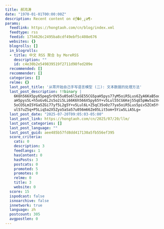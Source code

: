 ```yaml
---
title: 郝鸿涛
date: "1970-01-01T00:00:00Z"
description: Recent content on éƒ�é¸¿æ¶›
params:
  feedlink: https://hongtaoh.com/cn/blog/index.xml
  feedtype: rss
  feedid: 1754626c2495ba8cdf49ebf5c408e676
  websites: {}
  blogrolls: []
  in_blogrolls:
  - title: 中文 RSS 聚合 by MoreRSS
    description: ""
    id: c4e30b2e549839519f2711d98fed209e
  recommended: []
  recommender: []
  categories: []
  relme: {}
  last_post_title: '从零开始自己手写语言模型 (二): 文本数据的处理方法'
  last_post_description: !!binary |
    6K6h566X5py65peg5rOV55u05o6l5aSE55CG5paH5pys77yM5oiR5Lus6ZyA6KaB5oqK5p
    aH5pys5L+h5oGv6L2s5o2i5Li66K6h566X5py65Y+v5Lul55CG6Kej55qE5pWw5a2X44CC
    5oCO5LmI5YGa5ZGi77yf5L2g5Y+v5Lul6L+Z5qC35oOz77ya5oiR5Lus5piv5ZCm5Y+v5L
    ul57uZ5q+P5Liq5a2X5Zyo5aSa57u056m66Ze05Lit5om+5Yiw5LiA5Lg=
  last_post_date: "2025-07-20T09:05:03-05:00"
  last_post_link: https://hongtaoh.com/cn/2025/07/20/llm/
  last_post_categories: []
  last_post_language: ""
  last_post_guid: aee485b57fd8dd417130a5fb556ef395
  score_criteria:
    cats: 0
    description: 3
    feedlangs: 1
    hasContent: 0
    hasPosts: 3
    postcats: 0
    promoted: 5
    promotes: 0
    relme: 0
    title: 3
    website: 0
  score: 15
  ispodcast: false
  isnoarchive: false
  innetwork: true
  language: zh
  postcount: 305
  avgpostlen: 0
---
```

